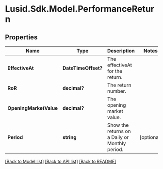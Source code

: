
# Lusid.Sdk.Model.PerformanceReturn

## Properties

Name | Type | Description | Notes
------------ | ------------- | ------------- | -------------
**EffectiveAt** | **DateTimeOffset?** | The effectiveAt for the return. | 
**RoR** | **decimal?** | The return number. | 
**OpeningMarketValue** | **decimal?** | The opening market value. | 
**Period** | **string** | Show the returns on a Daily or Monthly period. | [optional] 

[[Back to Model list]](../README.md#documentation-for-models)
[[Back to API list]](../README.md#documentation-for-api-endpoints)
[[Back to README]](../README.md)

